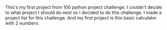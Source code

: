 This's my first project from 100 python project challenge. I couldn't decide to what project I should do next so I decided to do this challenge. I made a project list for this challenge. And my first project is this basic calculator with 2 numbers.